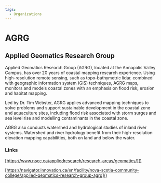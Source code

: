 ```yaml
---
tags:
  - Organizations
---
```


# AGRG
## Applied Geomatics Research Group

Applied Geomatics Research Group (AGRG), located at the Annapolis Valley Campus, has over 20 years of coastal mapping research experience. Using high-resolution remote sensing, such as topo-bathymetric lidar, combined with geographic information system (GIS) techniques, AGRG maps, monitors and models coastal zones with an emphasis on flood risk, erosion and habitat mapping.

Led by Dr. Tim Webster, AGRG applies advanced mapping techniques to solve problems and support sustainable development in the coastal zone and aquaculture sites, including flood risk associated with storm surges and sea level rise and modelling contaminants in the coastal zone.

AGRG also conducts watershed and hydrological studies of inland river systems. Watershed and river hydrology benefit from their high-resolution elevation mapping capabilities, both on land and below the water. 

### Links

 [https://www.nscc.ca/appliedresearch/research-areas/geomatics/]()

 [https://navigator.innovation.ca/en/facility/nova-scotia-community-college/applied-geomatics-research-group-agrg]()